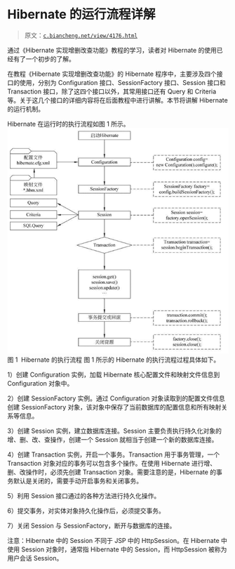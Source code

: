 # Hibernate 的运行流程详解

> 原文：[`c.biancheng.net/view/4176.html`](http://c.biancheng.net/view/4176.html)

通过《Hibernate 实现增删改查功能》教程的学习，读者对 Hibernate 的使用已经有了一个初步的了解。

在教程《Hibernate 实现增删改查功能》的 Hibernate 程序中，主要涉及四个接口的使用，分别为 Configuration 接口、SessionFactory 接口、Session 接口和 Transaction 接口，除了这四个接口以外，其常用接口还有 Query 和 Criteria 等。关于这几个接口的详细内容将在后面教程中进行讲解。本节将讲解 Hibernate 的运行机制。

Hibernate 在运行时的执行流程如图 1 所示。![Hibernate 的执行流程](img/f7f43c95ced7e559aac745b95846ab25.png)
图 1  Hibernate 的执行流程
图 1 所示的 Hibernate 的执行流程过程具体如下。

1）创建 Configuration 实例，加载 Hibernate 核心配置文件和映射文件信息到 Configuration 对象中。

2）创建 SessionFactory 实例。通过 Configuration 对象读取到的配置文件信息创建 SessionFactory 对象，该对象中保存了当前数据库的配置信息和所有映射关系等信息。

3）创建 Session 实例，建立数据库连接。Session 主要负责执行持久化对象的增、删、改、查操作，创建一个 Session 就相当于创建一个新的数据库连接。

4）创建 Transaction 实例，开启一个事务。Transaction 用于事务管理，一个 Transaction 对象对应的事务可以包含多个操作。在使用 Hibernate 进行增、删、改操作时，必须先创建 Transaction 对象。需要注意的是，Hibernate 的事务默认是关闭的，需要手动开启事务和关闭事务。

5）利用 Session 接口通过的各种方法进行持久化操作。

6）提交事务，对实体对象持久化操作后，必须提交事务。

7）关闭 Session 与 SessionFactory，断开与数据库的连接。

注意：Hibernate 中的 Session 不同于 JSP 中的 HttpSession。在 Hibernate 中使用 Session 对象时，通常指 Hibernate 中的 Session，而 HttpSession 被称为用户会话 Session。